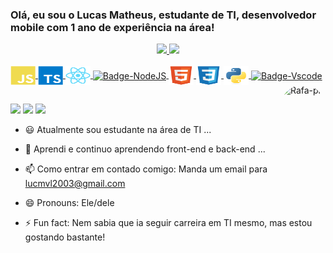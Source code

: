 ### Olá, eu sou o Lucas Matheus, estudante de TI, desenvolvedor mobile com 1 ano de experiência na área!

<div align="center">
  <a href="https://github.com/Casterrr">
  <img height="180em" src="https://github-readme-stats.vercel.app/api?username=Casterrr&show_icons=true&theme=omni&include_all_commits=true&count_private=true&border_radius=15px"/>
  <img height="180em" src="https://github-readme-stats.vercel.app/api/top-langs/?username=Casterrr&layout=compact&langs_count=7&theme=omni&border_radius=15px"/>
</div>

<div style="display: inline_block"><br>
  <img align="center" alt="Badge-Js" height="30" width="40" src="https://raw.githubusercontent.com/devicons/devicon/master/icons/javascript/javascript-plain.svg">
  <img align="center" alt="Badge-Ts" height="30" width="40" src="https://raw.githubusercontent.com/devicons/devicon/master/icons/typescript/typescript-plain.svg">
  <img align="center" alt="Badge-React" height="30" width="40" src="https://raw.githubusercontent.com/devicons/devicon/master/icons/react/react-original.svg">
  <img align="center" alt="Badge-NodeJS" height="30" width="40" src="https://cdn.jsdelivr.net/gh/devicons/devicon/icons/nodejs/nodejs-original.svg" />
  <img align="center" alt="Badge-HTML" height="30" width="40" src="https://raw.githubusercontent.com/devicons/devicon/master/icons/html5/html5-original.svg">
  <img align="center" alt="Badge-CSS" height="30" width="40" src="https://raw.githubusercontent.com/devicons/devicon/master/icons/css3/css3-original.svg">
  <img align="center" alt="Badge-Python" height="30" width="40" src="https://raw.githubusercontent.com/devicons/devicon/master/icons/python/python-original.svg">
  <img align="center" alt="Badge-Vscode" height="30" width="40" src="https://cdn.jsdelivr.net/gh/devicons/devicon/icons/vscode/vscode-original.svg" />
  
  <img align="right" alt="Rafa-pic" height="150" style="border-radius:50px;" src="https://media.discordapp.net/attachments/1049699644340445244/1108843179739992074/nm_sf.png?width=657&height=657">
</div>

  
  ##
 
<div> 
  <a href = "mailto:lucmvl2003@gmail.com"><img src="https://img.shields.io/badge/-Gmail-%23333?style=for-the-badge&logo=gmail&logoColor=white" target="_blank"></a>
  <a href="https://www.linkedin.com/in/lucas-matheus-b551761a4" target="_blank"><img src="https://img.shields.io/badge/-LinkedIn-%230077B5?style=for-the-badge&logo=linkedin&logoColor=white" target="_blank"></a> 
  <a href="https://www.youtube.com/channel/UCjCdy9oqZ06ZJx9hHJWOd9A" target="_blank"><img src="https://img.shields.io/badge/YouTube-FF0000?style=for-the-badge&logo=youtube&logoColor=white" target="_blank"></a>
</div>


- 😃 Atualmente sou estudante na área de TI ...

- 🌱 Aprendi e continuo aprendendo front-end e back-end ...

- 📫 Como entrar em contado comigo: Manda um email para lucmvl2003@gmail.com

- 😄 Pronouns: Ele/dele

- ⚡ Fun fact: Nem sabia que ia seguir carreira em TI mesmo, mas estou gostando bastante!

